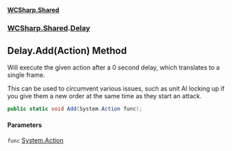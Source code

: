 #### [WCSharp.Shared](README.md 'README')
### [WCSharp.Shared](WCSharp.Shared.md 'WCSharp.Shared').[Delay](WCSharp.Shared.Delay.md 'WCSharp.Shared.Delay')

## Delay.Add(Action) Method

  
Will execute the given action after a 0 second delay, which translates to a single frame.  
  
This can be used to circumvent various issues, such as unit AI locking up if you give them a new order at the same time as they start an attack.

```csharp
public static void Add(System.Action func);
```
#### Parameters

<a name='WCSharp.Shared.Delay.Add(System.Action).func'></a>

`func` [System.Action](https://docs.microsoft.com/en-us/dotnet/api/System.Action 'System.Action')